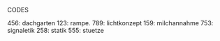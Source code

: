 CODES

456: dachgarten
123: rampe.
789: lichtkonzept
159: milchannahme
753: signaletik
258: statik
555: stuetze